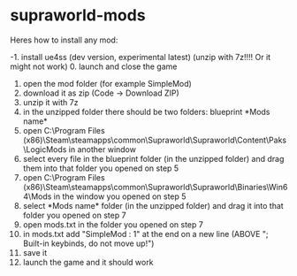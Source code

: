# supraworld-mods
Heres how to install any mod:

-1. install ue4ss (dev version, experimental latest) (unzip with 7z!!!! Or it might not work)
0. launch and close the game
1. open the mod folder (for example SimpleMod)
2. download it as zip (Code -> Download ZIP)
3. unzip it with 7z
4. in the unzipped folder there should be two folders:
blueprint
\*Mods name\*
5. open C:\Program Files (x86)\Steam\steamapps\common\Supraworld\Supraworld\Content\Paks\LogicMods in another window
6. select every file in the blueprint folder (in the unzipped folder) and drag them into that folder you opened on step 5
7. open C:\Program Files (x86)\Steam\steamapps\common\Supraworld\Supraworld\Binaries\Win64\Mods in the window you opened on step 5
8. select \*Mods name\* folder (in the unzipped folder) and drag it into that folder you opened on step 7
9. open mods.txt in the folder you opened on step 7
10. in mods.txt add "SimpleMod : 1" at the end on a new line (ABOVE "; Built-in keybinds, do not move up!")
11. save it
12. launch the game and it should work
